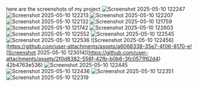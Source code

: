 here are the screenshots of my project
![Screenshot 2025-05-10 122247](https://github.com/user-attachments/assets/24970c8f-cde3-47d7-a5d9-0bcde75088ee)
![Screenshot 2025-05-10 122213](https://github.com/user-attachments/assets/3f677e5e-b5ae-440e-a439-b77f3fca723f)
![Screenshot 2025-05-10 122207](https://github.com/user-attachments/assets/d8560528-12a0-4b2b-81b3-50763e516972)
![Screenshot 2025-05-10 122132](https://github.com/user-attachments/assets/1306a2a0-a01b-4f77-b3f5-41f6b2fead40)
![Screenshot 2025-05-10 121759](https://github.com/user-attachments/assets/67136447-8448-47a8-b407-d8565c6843b6)
![Screenshot 2025-05-10 121742](https://github.com/user-attachments/assets/eb278375-4361-4929-9c68-a5527a51e6ca)
![Screenshot 2025-05-10 122603](https://github.com/user-attachments/assets/40cb9f1f-87a2-49f9-b1b0-713844304eac)
![Screenshot 2025-05-10 122552](https://github.com/user-attachments/assets/29e622e9-df2b-465c-a749-218bcc6d6708)
![Screenshot 2025-05-10 122545](https://github.com/user-attachments/assets/5cdc1f86-165f-432f-87d4-1756c1b33052)
![Screenshot 2025-05-10 122536](https://github.com/user-attachments/assets/b199e960-7913-454a-a6ff-8ca0991388dc)
![Screenshot 2025-05-10 122456](https://github.com/user-attachments/assets/a6068338-35e7-4f06-8170-e![Screenshot 2025-05-10 123014](https://github.com/user-attachments/assets/2f0d8382-556f-42fb-b0b6-3fc0571f62d4)
42b4763e536)
![Screenshot 2025-05-10 122445](https://github.com/user-attachments/assets/faa5d8f7-5a1e-455b-bb54-139ef8794781)
![Screenshot 2025-05-10 122436](https://github.com/user-attachments/assets/bb13536e-6702-4072-8267-dd0c68695a8d)
![Screenshot 2025-05-10 122351](https://github.com/user-attachments/assets/d08f8c56-a88c-41a1-942b-d2ad236f8b97)
![Screenshot 2025-05-10 122319](https://github.com/user-attachments/assets/986e8b1c-85b1-412e-813b-29aa19b1abb7)

